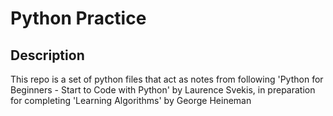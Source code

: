 # Python Practice
## Description
This repo is a set of python files that act as notes from following 'Python for Beginners - Start to Code with Python' by Laurence Svekis, in preparation for completing 'Learning Algorithms' by George Heineman
